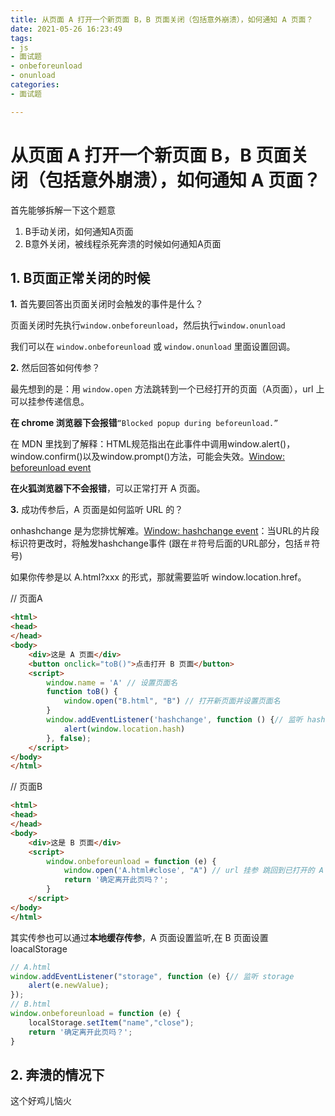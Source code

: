 ```yaml
---
title: 从页面 A 打开一个新页面 B，B 页面关闭（包括意外崩溃），如何通知 A 页面？
date: 2021-05-26 16:23:49
tags:
- js
- 面试题
- onbeforeunload
- onunload
categories:
- 面试题

---
```




# 从页面 A 打开一个新页面 B，B 页面关闭（包括意外崩溃），如何通知 A 页面？

首先能够拆解一下这个题意

1. B手动关闭，如何通知A页面
2. B意外关闭，被线程杀死奔溃的时候如何通知A页面



## 1. B页面正常关闭的时候

**1.** 首先要回答出页面关闭时会触发的事件是什么？

页面关闭时先执行`window.onbeforeunload`，然后执行`window.onunload`

我们可以在 `window.onbeforeunload` 或 `window.onunload` 里面设置回调。

**2.** 然后回答如何传参？

最先想到的是：用 `window.open` 方法跳转到一个已经打开的页面（A页面），url 上可以挂参传递信息。

**在 chrome 浏览器下会报错**`“Blocked popup during beforeunload.”`

在 MDN 里找到了解释：HTML规范指出在此事件中调用window.alert()，window.confirm()以及window.prompt()方法，可能会失效。[Window: beforeunload event](https://developer.mozilla.org/zh-CN/docs/Web/Events/beforeunload)

**在火狐浏览器下不会报错**，可以正常打开 A 页面。

**3.** 成功传参后，A 页面是如何监听 URL 的？

onhashchange 是为您排忧解难。[Window: hashchange event](https://developer.mozilla.org/zh-CN/docs/Web/API/Window/hashchange_event)：当URL的片段标识符更改时，将触发hashchange事件 (跟在＃符号后面的URL部分，包括＃符号)

如果你传参是以 A.html?xxx 的形式，那就需要监听 window.location.href。



// 页面A

```html
<html>
<head>
</head>
<body>
    <div>这是 A 页面</div>
    <button onclick="toB()">点击打开 B 页面</button>
    <script>
        window.name = 'A' // 设置页面名
        function toB() {
            window.open("B.html", "B") // 打开新页面并设置页面名
        }
        window.addEventListener('hashchange', function () {// 监听 hash
            alert(window.location.hash)
        }, false);
    </script>
</body>
</html>

```



// 页面B

```html
<html>
<head>
</head>
<body>
    <div>这是 B 页面</div>
    <script>
        window.onbeforeunload = function (e) {
            window.open('A.html#close', "A") // url 挂参 跳回到已打开的 A 页面
            return '确定离开此页吗？';
        }
    </script>
</body>
</html>

```



其实传参也可以通过**本地缓存传参**，A 页面设置监听,在 B 页面设置 loacalStorage

```js
// A.html
window.addEventListener("storage", function (e) {// 监听 storage
    alert(e.newValue);
});
// B.html
window.onbeforeunload = function (e) {
    localStorage.setItem("name","close");
    return '确定离开此页吗？';
}
```



## 2. 奔溃的情况下

这个好鸡儿恼火

